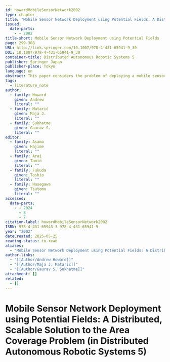 ```yaml
---
id: howardMobileSensorNetwork2002
type: chapter
title: "Mobile Sensor Network Deployment using Potential Fields: A Distributed, Scalable Solution to the Area Coverage Problem"
issued:
  date-parts:
    - - 2002
title-short: Mobile Sensor Network Deployment using Potential Fields
page: 299-308
URL: http://link.springer.com/10.1007/978-4-431-65941-9_30
DOI: 10.1007/978-4-431-65941-9_30
container-title: Distributed Autonomous Robotic Systems 5
publisher: Springer Japan
publisher-place: Tokyo
language: en
abstract: This paper considers the problem of deploying a mobile sensor network in an unknown environment. A mobile sensor network is composed of a distributed collection of nodes, each of which has sensing, computation, communication and locomotion capabilities. Such networks are capable of self-deployment; i.e., starting from some compact initial conﬁguration, the nodes in the network can spread out such that the area ‘covered’ by the network is maximized. In this paper, we present a potential-ﬁeld-based approach to deployment. The ﬁelds are constructed such that each node is repelled by both obstacles and by other nodes, thereby forcing the network to spread itself throughout the environment. The approach is both distributed and scalable.
tags:
  - literature_note
author:
  - family: Howard
    given: Andrew
    literal: ""
  - family: Matarić
    given: Maja J.
    literal: ""
  - family: Sukhatme
    given: Gaurav S.
    literal: ""
editor:
  - family: Asama
    given: Hajime
    literal: ""
  - family: Arai
    given: Tamio
    literal: ""
  - family: Fukuda
    given: Toshio
    literal: ""
  - family: Hasegawa
    given: Tsutomu
    literal: ""
accessed:
  date-parts:
    - - 2024
      - 8
      - 7
citation-label: howardMobileSensorNetwork2002
ISBN: 978-4-431-65943-3 978-4-431-65941-9
year: "2002"
dateCreated: 2025-05-25
reading-status: to-read
aliases:
  - "Mobile Sensor Network Deployment using Potential Fields: A Distributed, Scalable Solution to the Area Coverage Problem"
author-links:
  - "[[Author/Andrew Howard]]"
  - "[[Author/Maja J. Matarić]]"
  - "[[Author/Gaurav S. Sukhatme]]"
attachment: []
related:
  - []
---
```


# Mobile Sensor Network Deployment using Potential Fields: A Distributed, Scalable Solution to the Area Coverage Problem (in Distributed Autonomous Robotic Systems 5)

